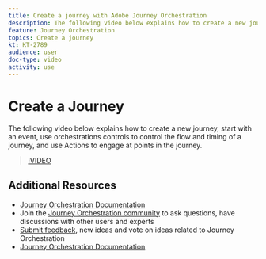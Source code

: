 ```yaml
---
title: Create a journey with Adobe Journey Orchestration
description: The following video below explains how to create a new journey, start with an event, use orchestrations controls to control the flow and timing of a journey, and use Actions to engage at points in the journey.
feature: Journey Orchestration
topics: Create a journey
kt: KT-2789
audience: user
doc-type: video
activity: use
---
```


# Create a Journey

The following video below explains how to create a new journey, start with an event, use orchestrations controls to control the flow and timing of a journey, and use Actions to engage at points in the journey.

>[!VIDEO](https://video.tv.adobe.com/v/29696?quality=12)

## Additional Resources

* [Journey Orchestration Documentation](https://docs.adobe.com/content/help/en/journeys/using/journey-orchestration-home.html)
* Join the [Journey Orchestration community](www.adobe.com/go/journeyscommunity) to ask questions, have discussions with other users and experts 
* [Submit feedback](www.adobe.com/go/journeysideas), new ideas and vote on ideas related to Journey Orchestration
* [Journey Orchestration Documentation](https://helpx.adobe.com/campaign/kb/aep-acs-integration.html)
